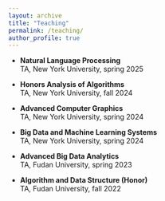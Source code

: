 ```yaml
---
layout: archive
title: "Teaching"
permalink: /teaching/
author_profile: true
---
```


- **Natural Language Processing**<br>
  TA, New York University, spring 2025

- **Honors Analysis of Algorithms**<br>
  TA, New York University, fall 2024

- **Advanced Computer Graphics**<br>
  TA, New York University, spring 2024

- **Big Data and Machine Learning Systems**<br>
  TA, New York University, spring 2024

- **Advanced Big Data Analytics**<br>
  TA, Fudan University, spring 2023

- **Algorithm and Data Structure (Honor)**<br>
  TA, Fudan University, fall 2022 
